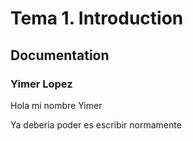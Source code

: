 # Tema 1. Introduction
## Documentation
### Yimer Lopez
<p> Hola mi nombre Yimer <p> 
Ya deberia poder es escribir normamente